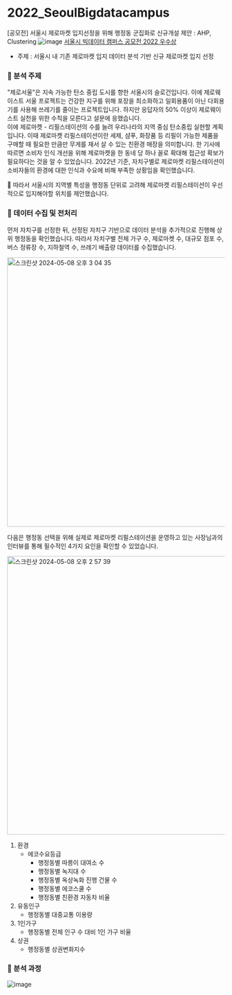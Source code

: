 # 2022_SeoulBigdatacampus
[공모전] 서울시 제로마켓 입지선정을 위해 행정동 군집화로 신규개설 제안 : AHP, Clustering
![image](https://github.com/jeongmin1016/2022_SeoulBigdatacampus/assets/109460178/d320ac40-1901-400e-b681-2470d053faf0)
[서울시 빅데이터 캠퍼스 공모전 2022 우수상](https://bigdata.seoul.go.kr/noti/selectNoti.do?r_id=P260&bbs_seq=610&ac_type=A1&sch_type=&sch_text=&currentPage=1)
- 주제 : 서울시 내 기존 제로마켓 입지 데이터 분석 기반 신규 제로마켓 입지 선정

### 💚 분석 주제
"제로서울"은 지속 가능한 탄소 중립 도시를 향한 서울시의 슬로건입니다. 이에 제로웨이스트 서울 프로젝트는 건강한 지구를 위해 포장을 최소화하고 일회용품이 아닌 다회용기를 사용해 쓰레기를 줄이는 프로젝트입니다. 하지만 응답자의 50% 이상이 제로웨이스트 실천을 위한 수칙을 모른다고 설문에 응했습니다.   
이에 제로마켓 - 리필스테이션의 수를 늘려 우리나라의 지역 중심 탄소중립 실현할 계획입니다. 이때 제로마켓 리필스테이션이란 세제, 샴푸, 화장품 등 리필이 가능한 제품을 구매할 때 필요한 만큼만 무게를 재서 살 수 있는 친환경 매장을 의미합니다. 한 기사에 따르면 소비자 인식 개선을 위해 제로마켓을 한 동네 당 하나 꼴로 확대해 접근성 확보가 필요하다는 것을 알 수 있었습니다. 2022년 기준, 자치구별로 제로마켓 리필스테이션이 소비자들의 환경에 대한 인식과 수요에 비해 부족한 상황임을 확인했습니다.

🌿 따라서 서울시의 지역별 특성을 행정동 단위로 고려해 제로마켓 리필스테이션이 우선적으로 입지해야할 위치를 제안했습니다.

### 💚 데이터 수집 및 전처리
먼저 자치구를 선정한 뒤, 선정된 자치구 기반으로 데이터 분석을 추가적으로 진행해 상위 행정동을 확인했습니다.
따라서 자치구별 전체 가구 수, 제로마켓 수, 대규모 점포 수, 버스 정류장 수, 지하철역 수, 쓰레기 배출량 데이터를 수집했습니다.

<img width="622" alt="스크린샷 2024-05-08 오후 3 04 35" src="https://github.com/jeongmin1016/2022_SeoulBigdatacampus/assets/109460178/fc8e730a-d0ca-41c6-bf76-917866fd45d4">

다음은 행정동 선택을 위해 실제로 제로마켓 리필스테이션을 운영하고 있는 사장님과의 인터뷰를 통해 필수적인 4가지 요인을 확인할 수 있었습니다.

<img width="643" alt="스크린샷 2024-05-08 오후 2 57 39" src="https://github.com/jeongmin1016/2022_SeoulBigdatacampus/assets/109460178/6a1b4793-cf84-4c59-88b4-245566dd5934">

1. 환경
   - 에코수요등급
     - 행정동별 따릉이 대여소 수
     - 행정동별 녹지대 수
     - 행정동별 옥상녹화 진행 건물 수
     - 행정동별 에코스쿨 수
     - 행정동별 친환경 자동차 비율
2. 유동인구
    - 행정동별 대중교통 이용량 
3. 1인가구
    - 행정동별 전체 인구 수 대비 1인 가구 비율 
4. 상권
    - 행정동별 상권변화지수


### 💚 분석 과정
![image](https://user-images.githubusercontent.com/109460178/222675194-53206355-4b61-46b9-9bb8-e72e531bb803.png)



